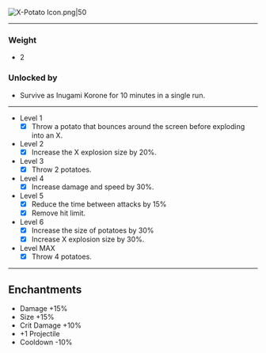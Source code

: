 ![X-Potato Icon.png|50](https://holocure.wiki.gg/images/a/a7/X-Potato_Icon.png)

---
### Weight
- 2
### Unlocked by
- Survive as Inugami Korone for 10 minutes in a single run.
---
- Level 1
	- [x] Throw a potato that bounces around the screen before exploding into an X.
- Level 2
	- [x] Increase the X explosion size by 20%.
- Level 3
	- [x] Throw 2 potatoes.
- Level 4
	- [x] Increase damage and speed by 30%.
- Level 5
	- [x] Reduce the time between attacks by 15%
	- [x] Remove hit limit.
- Level 6
	- [x] Increase the size of potatoes by 30%
	- [x] Increase X explosion size by 30%.
- Level MAX
	- [x] Throw 4 potatoes.
---
## Enchantments
- Damage +15%
- Size +15%
- Crit Damage +10%
- +1 Projectile
- Cooldown -10%